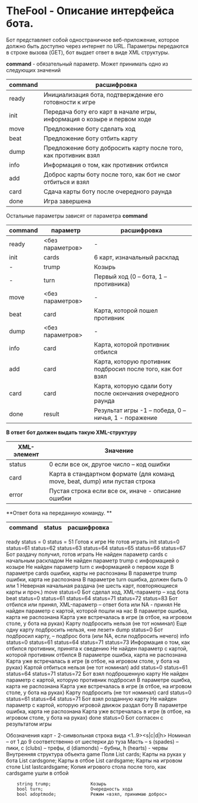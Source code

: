 # TheFool - Описание интерфейса бота.
Бот представляет собой одностраничное веб-приложение, которое должно быть доступно через интернет по URL. Параметры передаются в строке вызова (GET), бот выдает ответ в виде XML структуры.

**command**	- обязательный параметр. Может принимать одно из следующих значений

| command | расшифровка |
| --- | --- |
| ready	| Инициализация бота, подтверждение его готовности к игре | 
| init	| Передача боту его карт в начале игры, информация о козыре и первом ходе  | 
| move	| Предложение боту сделать ход | 
| beat	| Предложение боту отбить карту | 
| dump	| Предложение боту добросить карту после того, как противник взял | 
| info	| Информация о том, как противник отбился | 
| add	| Доброс карты боту после того, как бот не смог отбиться и взял | 
| card	| Сдача карты боту после очередного раунда | 
| done	| Игра завершена | 

Остальные параметры зависят от параметра **command**

| command | параметр | расшифровка |
| --- | --- | --- |
| ready	 | <без параметров>	 | - | 
|  init	 | cards | 6 карт, изначальный расклад |
| - | trump | Козырь |
|  - | turn	 | Первый ход (0 – бота, 1 – противника) | 
| move	| <без параметров>	| - | 
| beat	| card	| Карта, которой пошел противник | 
| dump	| <без параметров>	| - | 
| info	| card	| Карта, которой противник отбился |  
| add	| card	| Карта, которую противник подбросил после того, как бот взял | 
| card	| card	| Карта, которую сдали боту после окончания очередного раунда | 
| done	| result	| Результат игры -1 – победа, 0 – ничья, 1 - поражение | 

**В ответ бот должен выдать такую XML-структуру**


| XML-элемент | Значение |
| --- | --- |
| status	| 0 если все ок, другое число – код ошибки | 
| card	| Карта в стандартном формате (для команд move, beat, dump) или пустая строка | 
| error	| Пустая строка если все ок, иначе - описание ошибки |  


**Ответ бота на переданную команду. **

| command | status | расшифровка |
| --- | --- |--- |

ready	status = 0
status = 51	Готов к игре
Не готов играть
 init	status=0
status=61
status=62
status=63
status=64
status=65
status=66
status=67	Бот раздачу получил, готов играть
Не найден параметр cards с начальным раскладом
Не найден параметр trump c информацией о козыре
Не найден параметр turn c информацией о первом ходе
В параметре cards ошибки, карты не распознаны
В параметре trump ошибки, карта не распознана
В параметре turn ошибка, должен быть 0 или 1
Неверная начальная раздача (не шесть карт, повторяющиеся карты и проч.)
move	status=0	Бот сделал ход, XML-параметр <card> – ход бота
beat	status=0
status=61
status=64
status=71
status=72
status=83	Бот отбился или принял, XML-параметр <card> – ответ бота или NA - принял
Не найден параметр <card> с картой, которой пошли на нас
В параметре <card> ошибка, карта не распознана
Карта <card> уже встречалась в игре (в отбое, на игровом столе, у бота на руках)
Карту <card> подбросить нельзя (не тот номинал)
Еще одну карту подбросить нельзя, «не лезет»
dump	status=0	Бот подбросил карту, <card> – подброс бота (или NA, если подбросить нечего)
info	status=0
status=61
status=64
status=71
status=73	Информация о том, как отбился противник, принята к сведению
Не найден параметр <card> с картой, которой противник отбился 
В параметре <card> ошибка, карта не распознана
Карта <card> уже встречалась в игре (в отбое, на игровом столе, у бота на руках)
Картой <card> отбиться нельзя (не тот номинал)
add	status=0
status=61
status=64
status=71
status=72	Бот взял подброшенную карту
Не найден параметр <card> с картой, которую противник подбросил
В параметре <card> ошибка, карта не распознана
Карта <card> уже встречалась в игре (в отбое, на игровом столе, у бота на руках)
Карту <card> подбросить (не тот номинал)
card	status=0
status=61
status=64
status=71	Бот взял розданную карту
Не найден параметр <card> с картой, которую игровой движок раздал боту
В параметре <card> ошибка, карта не распознана
Карта <card> уже встречалась в игре (в отбое, на игровом столе, у бота на руках)
done	status=0	Бот согласен с результатом игры

Обозначения карт  - 2-символьная строка вида  <1..9><s|c|d|h>
Номинал – от 1 до 9 соответственно от шестерки до туза
Масть – s (spades) – пики, c (clubs) – трефы, d (diamonds) – бубны, h (hearts) - червы
Внутренняя структура объекта game
Поля
        List<string> cards;				Карты на руках у бота
        List<string> cardsgone;			Карты в отбое
        List<string> cardsgame;			Карты на игровом столе
        List<string> lastcardsgame;		Копия игрового стола после того, как cardsgame ушли в отбой

        string trump;				Козырь
        bool turn;					Очередность хода
        bool adoptmode;				Режим «взял, принимаю доброс»
